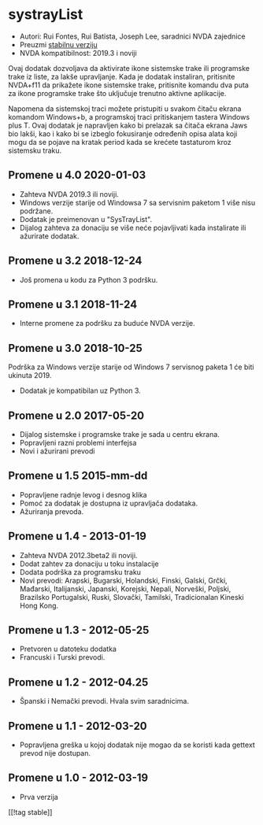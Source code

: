 # systrayList #

* Autori: Rui Fontes, Rui Batista, Joseph Lee, saradnici NVDA zajednice
* Preuzmi [stabilnu verziju][1]
* NVDA kompatibilnost: 2019.3 i noviji

Ovaj dodatak dozvoljava da aktivirate ikone sistemske trake ili programske
trake iz liste, za lakše upravljanje. Kada je dodatak instaliran, pritisnite
NVDA+f11 da prikažete ikone sistemske trake, pritisnite komandu dva puta za
ikone programske trake što uključuje trenutno aktivne aplikacije.

Napomena da sistemskoj traci možete pristupiti u svakom čitaču ekrana
komandom Windows+b, a programskoj traci pritiskanjem tastera Windows plus
T. Ovaj dodatak je napravljen kako bi prelazak sa čitača ekrana Jaws bio
lakši, kao i kako bi se izbeglo fokusiranje određenih opisa alata koji mogu
da se pojave na kratak period kada se krećete tastaturom kroz sistemsku
traku.

## Promene u 4.0 2020-01-03 ##

* Zahteva NVDA 2019.3 ili noviji.
* Windows verzije starije od Windowsa 7 sa servisnim paketom 1 više nisu
  podržane.
* Dodatak je preimenovan u "SysTrayList".
* Dijalog zahteva za donaciju se više neće pojavljivati kada instalirate ili
  ažurirate dodatak.

## Promene u 3.2 2018-12-24 ##

* Još promena u kodu za Python 3 podršku.

## Promene u 3.1 2018-11-24 ##

* Interne promene za podršku za buduće NVDA verzije.

## Promene u 3.0 2018-10-25 ##

Podrška za Windows verzije starije od Windows 7 servisnog paketa 1 će biti
ukinuta 2019.

* Dodatak je kompatibilan uz Python 3.

## Promene u 2.0 2017-05-20 ##

* Dijalog sistemske i programske trake je sada u centru ekrana.
* Popravljeni razni problemi interfejsa
* Novi i ažurirani prevodi

## Promene u 1.5 2015-mm-dd ##

* Popravljene radnje levog i desnog klika
* Pomoć za dodatak je dostupna iz upravljača dodataka.
* Ažuriranja prevoda.

## Promene u 1.4 - 2013-01-19 ##

* Zahteva NVDA 2012.3beta2 ili noviji.
* Dodat zahtev za donaciju u toku instalacije
* Dodata podrška za programsku traku
* Novi prevodi: Arapski, Bugarski, Holandski, Finski, Galski, Grčki,
  Mađarski, Italijanski, Japanski, Korejski, Nepali, Norveški, Poljski,
  Brazilsko Portugalski, Ruski, Slovački, Tamilski, Tradicionalan Kineski
  Hong Kong.

## Promene u 1.3 - 2012-05-25 ##

* Pretvoren u datoteku dodatka
* Francuski i Turski prevodi.

## Promene u 1.2 - 2012-04.25 ##

* Španski i Nemački prevodi. Hvala svim saradnicima.

## Promene u 1.1 - 2012-03-20 ##

* Popravljena greška u kojoj dodatak nije mogao da se koristi kada gettext
  prevod nije dostupan.

## Promene u 1.0 - 2012-03-19 ##

* Prva verzija

[[!tag stable]]

[1]: https://addons.nvda-project.org/files/get.php?file=st
